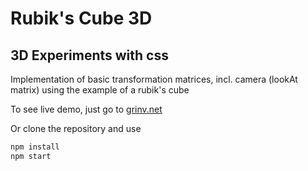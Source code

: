 # Rubik's Cube 3D

## 3D Experiments with css

Implementation of basic transformation matrices, incl. camera (lookAt matrix) using the example of a rubik's cube

To see live demo, just go to [grinv.net](https://grinv.net)

Or clone the repository and use

```bash
npm install
npm start
```

